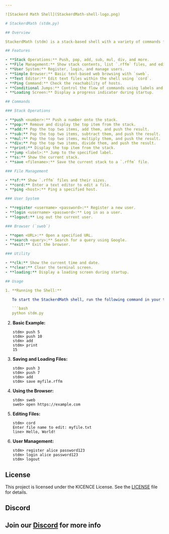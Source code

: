 ```yaml
---

![Stackerd Math Shell](StackerdMath-shell-logo.png)

# StackerdMath (stdm.py)

## Overview

StackerdMath (stdm) is a stack-based shell with a variety of commands for mathematical operations, file management, and more. It features stack manipulation commands, a simple browser (`sweb`), a text editor (`cord`), and additional utilities like `ping` and `loading` screens. This shell is built in Python and provides a minimalistic yet functional command-line environment.

## Features

- **Stack Operations:** Push, pop, add, sub, mul, div, and more.
- **File Management:** Show stack contents, list `.rffm` files, and edit files.
- **User System:** Register, login, and manage users.
- **Simple Browser:** Basic text-based web browsing with `sweb`.
- **Text Editor:** Edit text files within the shell using `cord`.
- **Ping Command:** Check the reachability of hosts.
- **Conditional Jumps:** Control the flow of commands using labels and jumps.
- **Loading Screen:** Display a progress indicator during startup.

## Commands

### Stack Operations

- **push <number>:** Push a number onto the stack.
- **pop:** Remove and display the top item from the stack.
- **add:** Pop the top two items, add them, and push the result.
- **sub:** Pop the top two items, subtract them, and push the result.
- **mul:** Pop the top two items, multiply them, and push the result.
- **div:** Pop the top two items, divide them, and push the result.
- **print:** Display the top item from the stack.
- **jump <label>:** Jump to the specified label.
- **ss:** Show the current stack.
- **save <filename>:** Save the current stack to a `.rffm` file.

### File Management

- **sf:** Show `.rffm` files and their sizes.
- **cord:** Enter a text editor to edit a file.
- **ping <host>:** Ping a specified host.

### User System

- **register <username> <password>:** Register a new user.
- **login <username> <password>:** Log in as a user.
- **logout:** Log out the current user.

### Browser (`sweb`)

- **open <URL>:** Open a specified URL.
- **search <query>:** Search for a query using Google.
- **exit:** Exit the browser.

### Utility

- **clk:** Show the current time and date.
- **clear:** Clear the terminal screen.
- **loading:** Display a loading screen during startup.

## Usage

1. **Running the Shell:**

   To start the StackerdMath shell, run the following command in your terminal:

   ```bash
   python stdm.py
   ```

2. **Basic Example:**

   ```plaintext
   stdm> push 5
   stdm> push 10
   stdm> add
   stdm> print
   15
   ```

3. **Saving and Loading Files:**

   ```plaintext
   stdm> push 3
   stdm> push 7
   stdm> add
   stdm> save myfile.rffm
   ```

4. **Using the Browser:**

   ```plaintext
   stdm> sweb
   sweb> open https://example.com
   ```

5. **Editing Files:**

   ```plaintext
   stdm> cord
   Enter file name to edit: myfile.txt
   line> Hello, World!
   ```

6. **User Management:**

   ```plaintext
   stdm> register alice password123
   stdm> login alice password123
   stdm> logout
   ```

## License

This project is licensed under the KICENCE License. See the [LICENSE](LICENCE.ki) file for details.

## Discord

Join our [Discord](https://discord.gg/9SUsBpchXP) for more info 
---
```

